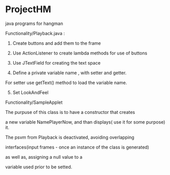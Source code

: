 # ProjectHM
java programs for hangman


Functionality/Playback.java  :


1) Create buttons and add them to the frame

2) Use ActionListener to create lambda methods for
   use of buttons

3) Use JTextField for creating the text space

4) Define  a private variable name , with setter and getter.

For setter use getText() method to load the variable name.

5) Set LookAndFeel



Functionality/SampleApplet


The purpuse of this class is to have a constructor that creates 

a new variable NamePlayerNow, and than  displays( use it for some purpose) it.

The psvm from Playback is deactivated, avoiding overlapping

interfaces(input frames - once an instance of the class is generated)

as well as, assigning a null value to a

variable used prior to be setted.
